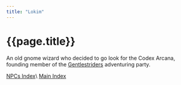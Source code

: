 ```yaml
---
title: "Lokim"
---
```


# {{page.title}}

An old gnome wizard who decided to go look for the Codex Arcana, founding member of the [Gentlestriders](Summary) adventuring party.

<!--Check name of merchant divination wizard-->
<!---->

[NPCs Index](../index)\\
[Main Index](../../index)
